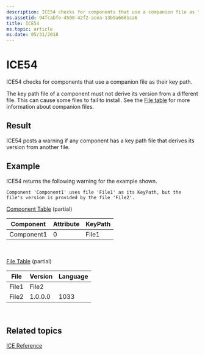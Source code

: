 ```yaml
---
description: ICE54 checks for components that use a companion file as their key path.
ms.assetid: 94fcabfe-4500-42f2-acea-13b9a6681ca6
title: ICE54
ms.topic: article
ms.date: 05/31/2018
---
```


# ICE54

ICE54 checks for components that use a companion file as their key path.

The key path file of a component must not derive its version from a different file. This can cause some files to fail to install. See the [File table](file-table.md) for more information about companion files.

## Result

ICE54 posts a warning if any component has a key path file that derives its version from another file.

## Example

ICE54 returns the following warning for the example shown.

``` syntax
Component 'Component1' uses file 'File1' as its KeyPath, but the file's version is provided by the file 'File2'.
```

[Component Table](component-table.md) (partial)



| Component  | Attribute | KeyPath |
|------------|-----------|---------|
| Component1 | 0         | File1   |



 

[File Table](file-table.md) (partial)



| File  | Version | Language |
|-------|---------|----------|
| File1 | File2   |          |
| File2 | 1.0.0.0 | 1033     |



 

## Related topics

<dl> <dt>

[ICE Reference](ice-reference.md)
</dt> </dl>

 

 



